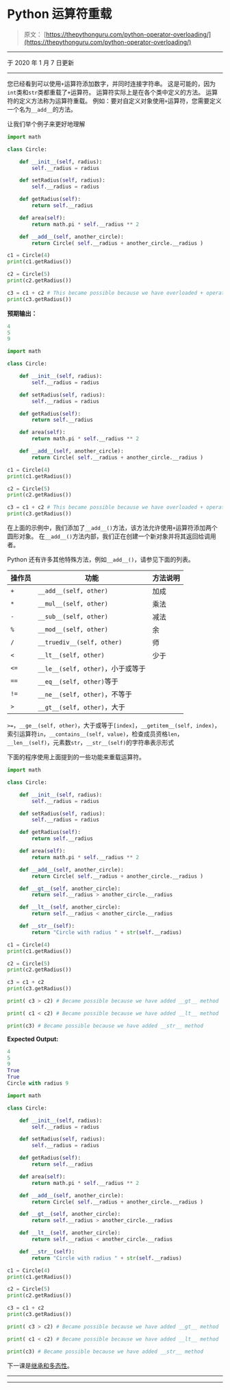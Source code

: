 # Python 运算符重载

> 原文： [https://thepythonguru.com/python-operator-overloading/](https://thepythonguru.com/python-operator-overloading/)

* * *

于 2020 年 1 月 7 日更新

* * *

您已经看到可以使用`+`运算符添加数字，并同时连接字符串。 这是可能的，因为`int`类和`str`类都重载了`+`运算符。 运算符实际上是在各个类中定义的方法。 运算符的定义方法称为运算符重载。 例如：要对自定义对象使用`+`运算符，您需要定义一个名为`__add__`的方法。

让我们举个例子来更好地理解

```py
import math

class Circle:

    def __init__(self, radius):
        self.__radius = radius

    def setRadius(self, radius):
        self.__radius = radius

    def getRadius(self):
        return self.__radius

    def area(self):
        return math.pi * self.__radius ** 2

    def __add__(self, another_circle):
        return Circle( self.__radius + another_circle.__radius )

c1 = Circle(4)
print(c1.getRadius())

c2 = Circle(5)
print(c2.getRadius())

c3 = c1 + c2 # This became possible because we have overloaded + operator by adding a    method named __add__
print(c3.getRadius())

```

**预期输出：**

```py
4
5
9

```

```py
import math

class Circle:

    def __init__(self, radius):
        self.__radius = radius

    def setRadius(self, radius):
        self.__radius = radius

    def getRadius(self):
        return self.__radius

    def area(self):
        return math.pi * self.__radius ** 2

    def __add__(self, another_circle):
        return Circle( self.__radius + another_circle.__radius )

c1 = Circle(4)
print(c1.getRadius())

c2 = Circle(5)
print(c2.getRadius())

c3 = c1 + c2 # This became possible because we have overloaded + operator by adding a    method named __add__
print(c3.getRadius()) 
```

在上面的示例中，我们添加了`__add__()`方法，该方法允许使用`+`运算符添加两个圆形对象。 在`__add__()`方法内部，我们正在创建一个新对象并将其返回给调用者。

Python 还有许多其他特殊方法，例如`__add__()`，请参见下面的列表。

| 操作员 | 功能 | 方法说明 |
| --- | --- | --- |
| `+` | `__add__(self, other)` | 加成 |
| `*` | `__mul__(self, other)` | 乘法 |
| `-` | `__sub__(self, other)` | 减法 |
| `%` | `__mod__(self, other)` | 余 |
| `/` | `__truediv__(self, other)` | 师 |
| `<` | `__lt__(self, other)` | 少于 |
| `<=` | `__le__(self, other)`，小于或等于 |  |
| `==` | `__eq__(self, other)`等于 |  |
| `!=` | `__ne__(self, other)`，不等于 |  |
| `>` | `__gt__(self, other)`，大于 |  |

`>=`，`__ge__(self, other)`，大于或等于`[index]`，`__getitem__(self, index)`，索引运算符`in`，`__contains__(self, value)`，检查成员资格`len`，`__len__(self)`，元素数`str`，`__str__(self)`的字符串表示形式

下面的程序使用上面提到的一些功能来重载运算符。

```py
import math

class Circle:

    def __init__(self, radius):
        self.__radius = radius

    def setRadius(self, radius):
        self.__radius = radius

    def getRadius(self):
        return self.__radius

    def area(self):
        return math.pi * self.__radius ** 2

    def __add__(self, another_circle):
        return Circle( self.__radius + another_circle.__radius )

    def __gt__(self, another_circle):
        return self.__radius > another_circle.__radius

    def __lt__(self, another_circle):
        return self.__radius < another_circle.__radius

    def __str__(self):
        return "Circle with radius " + str(self.__radius)

c1 = Circle(4)
print(c1.getRadius())

c2 = Circle(5)
print(c2.getRadius())

c3 = c1 + c2
print(c3.getRadius())

print( c3 > c2) # Became possible because we have added __gt__ method

print( c1 < c2) # Became possible because we have added __lt__ method

print(c3) # Became possible because we have added __str__ method

```

**Expected Output:**

```py
4
5
9
True
True
Circle with radius 9

```

```py
import math

class Circle:

    def __init__(self, radius):
        self.__radius = radius

    def setRadius(self, radius):
        self.__radius = radius

    def getRadius(self):
        return self.__radius

    def area(self):
        return math.pi * self.__radius ** 2

    def __add__(self, another_circle):
        return Circle( self.__radius + another_circle.__radius )

    def __gt__(self, another_circle):
        return self.__radius > another_circle.__radius

    def __lt__(self, another_circle):
        return self.__radius < another_circle.__radius

    def __str__(self):
        return "Circle with radius " + str(self.__radius)

c1 = Circle(4)
print(c1.getRadius())

c2 = Circle(5)
print(c2.getRadius())

c3 = c1 + c2
print(c3.getRadius())

print( c3 > c2) # Became possible because we have added __gt__ method

print( c1 < c2) # Became possible because we have added __lt__ method

print(c3) # Became possible because we have added __str__ method 
```

下一课是[继承和多态性](/python-inheritance-and-polymorphism/)。

* * *

* * *